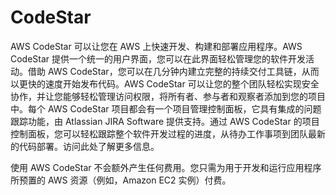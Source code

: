 # CodeStar
AWS CodeStar 可以让您在 AWS 上快速开发、构建和部署应用程序。AWS CodeStar 提供一个统一的用户界面，您可以在此界面轻松管理您的软件开发活动。借助 AWS CodeStar，您可以在几分钟内建立完整的持续交付工具链，从而以更快的速度开始发布代码。AWS CodeStar 可以让您的整个团队轻松实现安全协作，并让您能够轻松管理访问权限，将所有者、参与者和观察者添加到您的项目中。每个 AWS CodeStar 项目都会有一个项目管理控制面板，它具有集成的问题跟踪功能，由 Atlassian JIRA Software 提供支持。通过 AWS CodeStar 的项目控制面板，您可以轻松跟踪整个软件开发过程的进度，从待办工作事项到团队最新的代码部署。访问此处了解更多信息。

使用 AWS CodeStar 不会额外产生任何费用。您只需为用于开发和运行应用程序所预置的 AWS 资源（例如，Amazon EC2 实例）付费。